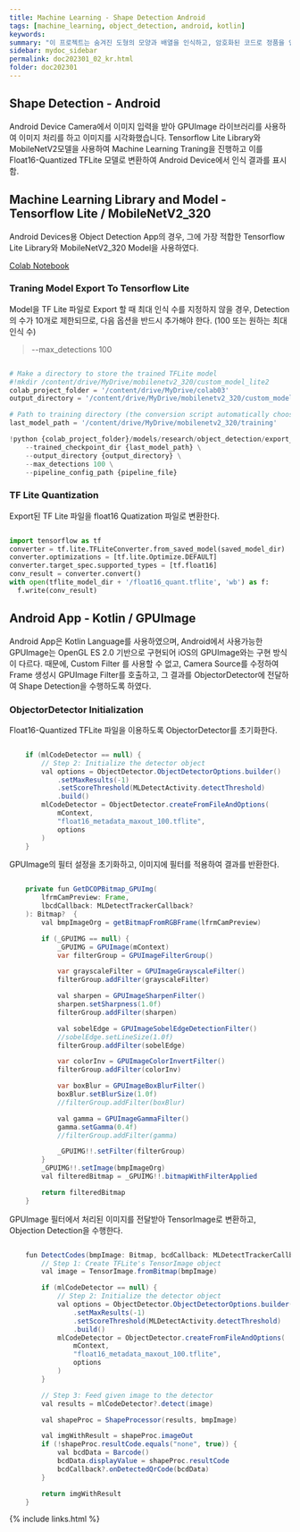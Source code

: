 ```yaml
---
title: Machine Learning - Shape Detection Android
tags: [machine_learning, object_detection, android, kotlin]
keywords:
summary: "이 프로젝트는 숨겨진 도형의 모양과 배열을 인식하고, 암호화된 코드로 정품을 인증하는 소프트웨어 개발 프로젝트이며, 2023년 6월 ~ 12월 진행되었음"
sidebar: mydoc_sidebar
permalink: doc202301_02_kr.html
folder: doc202301
---
```


## Shape Detection - Android

Android Device Camera에서 이미지 입력을 받아 GPUImage 라이브러리를 사용하여 이미지 처리를 하고 이미지를 시각화했습니다. Tensorflow Lite Library와 MobileNetV2모델을 사용하여 Machine Learning Traning을 진행하고 이를 Float16-Quantized TFLite 모델로 변환하여 Android Device에서 인식 결과를 표시함.


## Machine Learning Library and Model - Tensorflow Lite / MobileNetV2_320

Android Devices용 Object Detection App의 경우, 그에 가장 적합한 Tensorflow Lite Library와 MobileNetV2_320 Model을 사용하였다.

[Colab Notebook](20230813_MobilenetV2_320_Train_TFLite2_Object_Detction_Model.ipynb)



### Traning Model Export To Tensorflow Lite

Model을 TF Lite 파일로 Export 할 때 최대 인식 수를 지정하지 않을 경우, Detection의 수가 10개로 제한되므로, 다음 옵션을 반드시 추가해야 한다. (100 또는 원하는 최대 인식 수)
> --max_detections 100

```python

# Make a directory to store the trained TFLite model
#!mkdir /content/drive/MyDrive/mobilenetv2_320/custom_model_lite2
colab_project_folder = '/content/drive/MyDrive/colab03'
output_directory = '/content/drive/MyDrive/mobilenetv2_320/custom_model_lite2'

# Path to training directory (the conversion script automatically chooses the highest checkpoint file)
last_model_path = '/content/drive/MyDrive/mobilenetv2_320/training'

!python {colab_project_folder}/models/research/object_detection/export_tflite_graph_tf2.py \
    --trained_checkpoint_dir {last_model_path} \
    --output_directory {output_directory} \
    --max_detections 100 \
    --pipeline_config_path {pipeline_file}


```

### TF Lite Quantization

Export된 TF Lite 파일을 float16 Quatization 파일로 변환한다. 

```python

import tensorflow as tf
converter = tf.lite.TFLiteConverter.from_saved_model(saved_model_dir)
converter.optimizations = [tf.lite.Optimize.DEFAULT]
converter.target_spec.supported_types = [tf.float16]
conv_result = converter.convert()
with open(tflite_model_dir + '/float16_quant.tflite', 'wb') as f:
  f.write(conv_result)

```

## Android App - Kotlin / GPUImage

Android App은 Kotlin Language를 사용하였으며, Android에서 사용가능한 GPUImage는 OpenGL ES 2.0 기반으로 구현되어 iOS의 GPUImage와는 구현 방식이 다르다. 때문에, Custom Filter 를 사용할 수 없고, Camera Source를 수정하여 Frame 생성시 GPUImage Filter를 호출하고, 그 결과를 ObjectorDetector에 전달하여 Shape Detection을 수행하도록 하였다.

### ObjectorDetector Initialization

Float16-Quantized TFLite 파일을 이용하도록 ObjectorDetector를 초기화한다.

```Java

    if (mlCodeDetector == null) {
        // Step 2: Initialize the detector object
        val options = ObjectDetector.ObjectDetectorOptions.builder()
            .setMaxResults(-1)
            .setScoreThreshold(MLDetectActivity.detectThreshold)
            .build()
        mlCodeDetector = ObjectDetector.createFromFileAndOptions(
            mContext,
            "float16_metadata_maxout_100.tflite",
            options
        )
    }

```

GPUImage의 필터 설정을 초기화하고, 이미지에 필터를 적용하여 결과를 반환한다.

```Java

    private fun GetDCOPBitmap_GPUImg(
        lfrmCamPreview: Frame,
        lbcdCallback: MLDetectTrackerCallback?
    ): Bitmap?  {
        val bmpImageOrg = getBitmapFromRGBFrame(lfrmCamPreview)

        if (_GPUIMG == null) {
            _GPUIMG = GPUImage(mContext)
            var filterGroup = GPUImageFilterGroup()

            var grayscaleFilter = GPUImageGrayscaleFilter()
            filterGroup.addFilter(grayscaleFilter)

            val sharpen = GPUImageSharpenFilter()
            sharpen.setSharpness(1.0f)
            filterGroup.addFilter(sharpen)

            val sobelEdge = GPUImageSobelEdgeDetectionFilter()
            //sobelEdge.setLineSize(1.0f)
            filterGroup.addFilter(sobelEdge)

            var colorInv = GPUImageColorInvertFilter()
            filterGroup.addFilter(colorInv)

            var boxBlur = GPUImageBoxBlurFilter()
            boxBlur.setBlurSize(1.0f)
            //filterGroup.addFilter(boxBlur)

            val gamma = GPUImageGammaFilter()
            gamma.setGamma(0.4f)
            //filterGroup.addFilter(gamma)

            _GPUIMG!!.setFilter(filterGroup)
        }
        _GPUIMG!!.setImage(bmpImageOrg)
        val filteredBitmap = _GPUIMG!!.bitmapWithFilterApplied

        return filteredBitmap
    }


```

GPUImage 필터에서 처리된 이미지를 전달받아 TensorImage로 변환하고, Objection Detection을 수행한다.

```Java

    fun DetectCodes(bmpImage: Bitmap, bcdCallback: MLDetectTrackerCallback?): Bitmap? {
        // Step 1: Create TFLite's TensorImage object
        val image = TensorImage.fromBitmap(bmpImage)

        if (mlCodeDetector == null) {
            // Step 2: Initialize the detector object
            val options = ObjectDetector.ObjectDetectorOptions.builder()
                .setMaxResults(-1)
                .setScoreThreshold(MLDetectActivity.detectThreshold)
                .build()
            mlCodeDetector = ObjectDetector.createFromFileAndOptions(
                mContext,
                "float16_metadata_maxout_100.tflite",
                options
            )
        }

        // Step 3: Feed given image to the detector
        val results = mlCodeDetector?.detect(image)

        val shapeProc = ShapeProcessor(results, bmpImage)

        val imgWithResult = shapeProc.imageOut
        if (!shapeProc.resultCode.equals("none", true)) {
            val bcdData = Barcode()
            bcdData.displayValue = shapeProc.resultCode
            bcdCallback?.onDetectedQrCode(bcdData)
        }

        return imgWithResult
    }


```









{% include links.html %}
